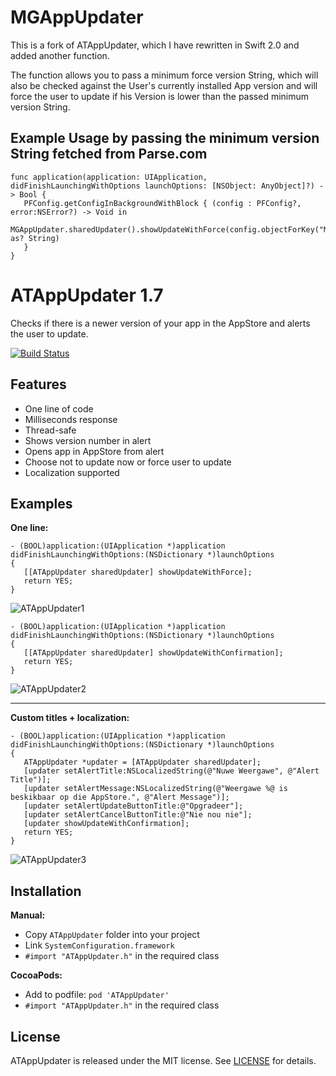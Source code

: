 # MGAppUpdater 
This is a fork of ATAppUpdater, which I have rewritten in Swift 2.0 and added another function.

The function allows you to pass a minimum force version String, which will also be checked against the User's currently installed App version and will force the user to update if his Version is lower than the passed minimum version String.

## Example Usage by passing the minimum version String fetched from Parse.com

````objc
func application(application: UIApplication, didFinishLaunchingWithOptions launchOptions: [NSObject: AnyObject]?) -> Bool {
   PFConfig.getConfigInBackgroundWithBlock { (config : PFConfig?, error:NSError?) -> Void in
      MGAppUpdater.sharedUpdater().showUpdateWithForce(config.objectForKey("MinimumForceVersion") as? String)
   }
}
````


# ATAppUpdater 1.7
Checks if there is a newer version of your app in the AppStore and alerts the user to update.

[![Build Status](https://travis-ci.org/apptality/ATAppUpdater.svg?branch=master)](https://travis-ci.org/apptality/ATAppUpdater) 

## Features

- One line of code
- Milliseconds response
- Thread-safe
- Shows version number in alert
- Opens app in AppStore from alert
- Choose not to update now or force user to update
- Localization supported

## Examples

**One line:**

````objc
- (BOOL)application:(UIApplication *)application didFinishLaunchingWithOptions:(NSDictionary *)launchOptions
{
   [[ATAppUpdater sharedUpdater] showUpdateWithForce];
   return YES;
}
````
![ATAppUpdater1](http://demo.apptality.co.za/ATAppUpdater/images/1.6/ATAppUpdater1.png)
````objc
- (BOOL)application:(UIApplication *)application didFinishLaunchingWithOptions:(NSDictionary *)launchOptions
{
   [[ATAppUpdater sharedUpdater] showUpdateWithConfirmation];
   return YES;
}
````
![ATAppUpdater2](http://demo.apptality.co.za/ATAppUpdater/images/1.6/ATAppUpdater2.png)

---
**Custom titles + localization:**
````objc
- (BOOL)application:(UIApplication *)application didFinishLaunchingWithOptions:(NSDictionary *)launchOptions
{
   ATAppUpdater *updater = [ATAppUpdater sharedUpdater];
   [updater setAlertTitle:NSLocalizedString(@"Nuwe Weergawe", @"Alert Title")];
   [updater setAlertMessage:NSLocalizedString(@"Weergawe %@ is beskikbaar op die AppStore.", @"Alert Message")];
   [updater setAlertUpdateButtonTitle:@"Opgradeer"];
   [updater setAlertCancelButtonTitle:@"Nie nou nie"];
   [updater showUpdateWithConfirmation];
   return YES;
}
````
![ATAppUpdater3](http://demo.apptality.co.za/ATAppUpdater/images/1.6/ATAppUpdater3.png)

## Installation

**Manual:**

- Copy `ATAppUpdater` folder into your project
- Link `SystemConfiguration.framework`
- `#import "ATAppUpdater.h"` in the required class

**CocoaPods:**

- Add to podfile: `pod 'ATAppUpdater'`
- `#import "ATAppUpdater.h"` in the required class

## License

ATAppUpdater is released under the MIT license. See [LICENSE](https://github.com/apptality/ATAppUpdater/blob/master/LICENSE.md) for details.